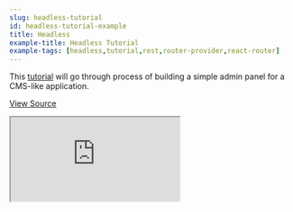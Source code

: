 ```yaml
---
slug: headless-tutorial
id: headless-tutorial-example
title: Headless
example-title: Headless Tutorial
example-tags: [headless,tutorial,rest,router-provider,react-router]
---
```


This [tutorial](/docs/tutorials/headless-tutorial/) will go through process of building a simple admin panel for a CMS-like application.
<br/>

[View Source](https://github.com/refinedev/refine/tree/master/examples/tutorial)

<iframe loading="lazy" src="https://stackblitz.com/github/refinedev/refine/tree/master/examples/tutorial-headless?embed=1&view=preview&theme=dark&preset=node&ctl=1"
    style={{width: "100%", height:"80vh", border: "0px", borderRadius: "8px", overflow:"hidden"}}
    title="refine-tutorial"
></iframe>
